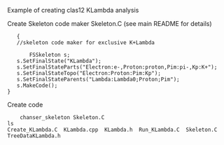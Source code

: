 Example of creating clas12 KLambda analysis

Create Skeleton code maker Skeleton.C (see main README for details)

       {
	   //skeleton code maker for exclusive K+Lambda
       
           FSSkeleton s;
 	   s.SetFinalState("KLambda");
  	   s.SetFinalStateParts("Electron:e-,Proton:proton,Pim:pi-,Kp:K+");
  	   s.SetFinalStateTopo("Electron:Proton:Pim:Kp");
  	   s.SetFinalStateParents("Lambda:Lambda0;Proton;Pim");
  	   s.MakeCode();
	}

Create code

        chanser_skeleton Skeleton.C
	ls
	Create_KLambda.C  KLambda.cpp  KLambda.h  Run_KLambda.C  Skeleton.C  TreeDataKLambda.h



